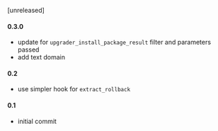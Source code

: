 [unreleased]

#### 0.3.0
* update for `upgrader_install_package_result` filter and parameters passed
* add text domain

#### 0.2
* use simpler hook for `extract_rollback`

#### 0.1
* initial commit
